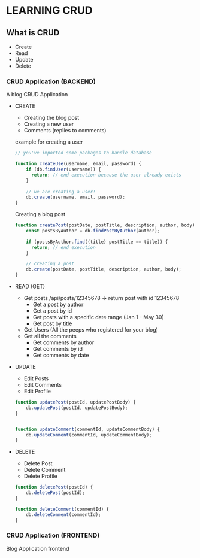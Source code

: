 # LEARNING CRUD

## What is CRUD
- Create
- Read
- Update
- Delete

### CRUD Application (BACKEND)
A blog CRUD Application

- CREATE
  * Creating the blog post
  * Creating a new user
  * Comments (replies to comments)
  
  example for creating a user
  ```js
  // you've imported some packages to handle database
  
  function createUse(username, email, password) {
	  if (db.findUser(username)) {
		return; // end execution because the user already exists
	  }
	  
	  // we are creating a user!
	  db.create(username, email, password);
  }
  ```

  Creating a blog post
  ```js
  function createPost(postDate, postTitle, description, author, body) {
	  const postsByAuthor = db.findPostByAuthor(author);
	  
	  if (postsByAuthor.find((title) postTitle == title)) {
		return; // end execution
	  }

	  // creating a post
	  db.create(postDate, postTitle, description, author, body);
  }
  ```

- READ (GET)
  * Get posts /api/posts/12345678 -> return post with id 12345678
	* Get a post by author
	* Get a post by id
	* Get posts with a specific date range (Jan 1 - May 30)
	* Get post by title
  * Get Users (All the peeps who registered for your blog)
  * Get all the comments
	* Get comments by author
	* Get comments by id
	* Get comments by date

- UPDATE
  * Edit Posts
  * Edit Comments
  * Edit Profile
  
  ```js
  function updatePost(postId, updatePostBody) {
	  db.updatePost(postId, updatePostBody);
  }
  ```
  
  ```js

  function updateComment(commentId, updateCommentBody) {
	  db.updateComment(commentId, updateCommentBody);
  }
  ```
	
- DELETE
  * Delete Post
  * Delete Comment
  * Delete Profile

  ```js
  function deletePost(postId) {
	  db.deletePost(postId);
  }
  ```
  
  ```js
  function deleteComment(commentId) {
	  db.deleteComment(commentId);
  }
  ```


### CRUD Application (FRONTEND)
Blog Application frontend
